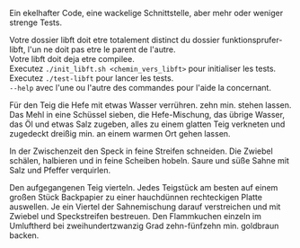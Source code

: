 Ein ekelhafter Code, eine wackelige Schnittstelle, aber mehr oder weniger strenge Tests.

Votre dossier libft doit etre totalement distinct du dossier funktionsprufer-libft, l'un ne doit pas etre le parent de l'autre.  
Votre libft doit deja etre compilee.  
Executez `./init_libft.sh <chemin_vers_libft>` pour initialiser les tests.  
Executez `./test-libft` pour lancer les tests.  
`--help` avec l'une ou l'autre des commandes pour l'aide la concernant.

Für den Teig die Hefe mit etwas Wasser verrühren. zehn min. stehen lassen.
Das Mehl in eine Schüssel sieben, die Hefe-Mischung, das übrige Wasser, das Öl und etwas Salz zugeben, alles zu einem glatten Teig verkneten und zugedeckt dreißig min. an einem warmen Ort gehen lassen.

In der Zwischenzeit den Speck in feine Streifen schneiden. Die Zwiebel schälen, halbieren und in feine Scheiben hobeln. Saure und süße Sahne mit Salz und Pfeffer verquirlen.

Den aufgegangenen Teig vierteln. Jedes Teigstück am besten auf einem großen Stück Backpapier zu einer hauchdünnen rechteckigen Platte auswellen. Je ein Viertel der Sahnemischung darauf verstreichen und mit Zwiebel und Speckstreifen bestreuen. Den Flammkuchen einzeln im Umluftherd bei zweihundertzwanzig Grad zehn-fünfzehn min. goldbraun backen.
